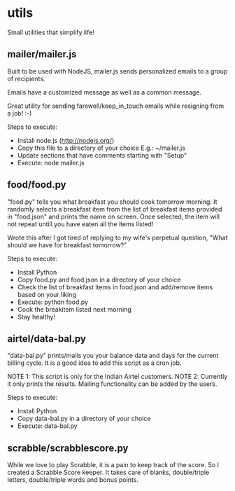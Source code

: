 # utils


Small utilities that simplify life!

## mailer/mailer.js

Built to be used with NodeJS, mailer.js sends personalized emails to a group of recipients.

Emails have a customized message as well as a common message.

Great utility for sending farewell/keep_in_touch emails while resigning from a job! :-)

Steps to execute:
- Install node.js (http://nodejs.org/)
- Copy this file to a directory of your choice E.g.: ~/mailer.js
- Update sections that have comments starting with "Setup"
- Execute: node mailer.js
  
## food/food.py

"food.py" tells you what breakfast you should cook tomorrow morning. It randomly selects a breakfast item from the list of breakfast items provided in "food.json" and prints the name on screen. Once selected, the item will not repeat untill you have eaten all the items listed!

Wrote this after I got tired of replying to my wife's perpetual question, "What should we have for breakfast tomorrow?"

Steps to execute:
- Install Python
- Copy food.py and food.json in a directory of your choice
- Check the list of breakfast items in food.json and add/remove items based on your liking
- Execute: python food.py
- Cook the breakitem listed next morning
- Stay healthy!

## airtel/data-bal.py

"data-bal.py" prints/mails you your balance data and days for the current billing cycle. It is a good idea to add this script as a cron job.

NOTE 1: This script is only for the Indian Airtel customers.
NOTE 2: Currently it only prints the results. Mailing functionality can be added by the users.

Steps to execute:
- Install Python
- Copy data-bal.py in a directory of your choice
- Execute: data-bal.py

## scrabble/scrabblescore.py

While we love to play Scrabble, it is a pain to keep track of the score. So I created a Scrabble Score keeper. It takes care of blanks, double/triple letters, double/triple words and bonus points.
